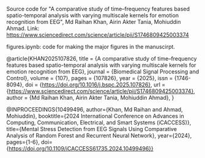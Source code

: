 Source code for "A comparative study of time–frequency features based spatio-temporal analysis with varying multiscale kernels for emotion recognition from EEG", Md Raihan Khan, Airin Akter Tania, Mohiuddin Ahmad.
Link: https://www.sciencedirect.com/science/article/pii/S1746809425003374


figures.ipynb: code for making the major figures in the manuscirpt.

 
@article{KHAN2025107826,
title = {A comparative study of time–frequency features based spatio-temporal analysis with varying multiscale kernels for emotion recognition from EEG},
journal = {Biomedical Signal Processing and Control},
volume = {107},
pages = {107826},
year = {2025},
issn = {1746-8094},
doi = {https://doi.org/10.1016/j.bspc.2025.107826},
url = {https://www.sciencedirect.com/science/article/pii/S1746809425003374},
author = {Md Raihan Khan, Airin Akter Tania,  Mohiuddin Ahmad},
}


@INPROCEEDINGS{10499496,
  author={Khan, Md Raihan and Ahmad, Mohiuddin},
  booktitle={2024 International Conference on Advances in Computing, Communication, Electrical, and Smart Systems (iCACCESS)}, 
  title={Mental Stress Detection from EEG Signals Using Comparative Analysis of Random Forest and Recurrent Neural Network}, 
  year={2024},
  pages={1-6},
  doi={https://doi.org/10.1109/iCACCESS61735.2024.10499496}}





